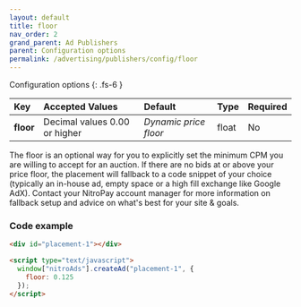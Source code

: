 ```yaml
---
layout: default
title: floor
nav_order: 2
grand_parent: Ad Publishers
parent: Configuration options
permalink: /advertising/publishers/config/floor
---
```


Configuration options
{: .fs-6 }

| Key       | Accepted Values               | Default               | Type  | Required |
| :-------- | :---------------------------- | :-------------------- | :---- | :------- |
| **floor** | Decimal values 0.00 or higher | _Dynamic price floor_ | float | No       |

The floor is an optional way for you to explicitly set the minimum CPM you are willing to accept for an auction. If there are no bids at or above your price floor, the placement will fallback to a code snippet of your choice (typically an in-house ad, empty space or a high fill exchange like Google AdX). Contact your NitroPay account manager for more information on fallback setup and advice on what's best for your site & goals.

### Code example

```html
<div id="placement-1"></div>

<script type="text/javascript">
  window["nitroAds"].createAd("placement-1", {
    floor: 0.125
  });
</script>
```
